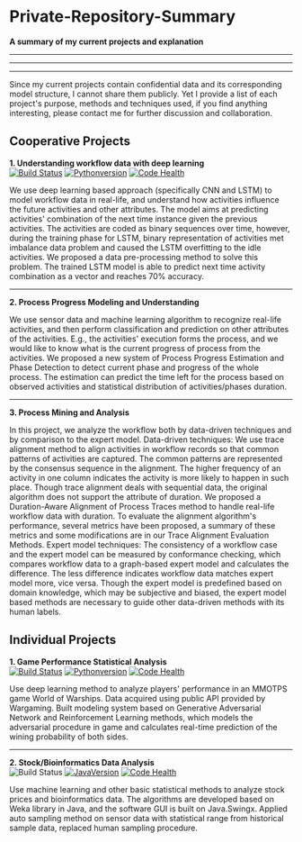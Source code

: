 # Private-Repository-Summary
**A summary of my current projects and explanation**
_________________________
-------------------
*****************
Since my current projects contain confidential data and its corresponding model structure, I cannot share them publicly. Yet I provide a list of each project's purpose, methods and techniques used, if you find anything interesting, please contact me for further discussion and collaboration.

## Cooperative Projects
**1. Understanding workflow data with deep learning**  
[![Build Status](https://travis-ci.com/WilliamOnVoyage/ActivityPrediction_TF.svg?token=mAvX7VnJxpyB9MUv3mSv&branch=master)](https://travis-ci.com/WilliamOnVoyage/ActivityPrediction_TF) [![Pythonversion](https://img.shields.io/badge/winpython-3.5.2-blue.svg)](https://sourceforge.net/projects/winpython/files/WinPython_3.5/3.5.2.3/) [![Code Health](https://landscape.io/github/WilliamOnVoyage/ActivityPrediction_TF/master/landscape.svg?style=flat&badge_auth_token=d93c6fcebdf2479295bb05dc33fe44c3)](https://landscape.io/github/WilliamOnVoyage/ActivityPrediction_TF/master)

We use deep learning based approach (specifically CNN and LSTM) to model workflow data in real-life, and understand how activities influence the future activities and other attributes.
The model aims at predicting activities' combination of the next time instance given the previous activities. The activities are coded as binary sequences over time, however, during the training phase for LSTM, binary representation of activities met imbalance data problem and caused the LSTM overfitting to the idle activities. We proposed a data pre-processing method to solve this problem.
The trained LSTM model is able to predict next time activity combination as a vector and reaches 70% accuracy.

--------------------------

**2. Process Progress Modeling and Understanding**

We use sensor data and machine learning algorithm to recognize real-life activities, and then perform classification and prediction on other attributes of the activities. E.g., the activities' execution forms the process, and we would like to know what is the current progress of process from the activities. We proposed a new system of Process Progress Estimation and Phase Detection to detect current phase and progress of the whole process. The estimation can predict the time left for the process based on observed activities and statistical distribution of activities/phases duration.

---------------------------
**3. Process Mining and Analysis**

In this project, we analyze the workflow both by data-driven techniques and by comparison to the expert model. 
Data-driven techniques: We use trace alignment method to align activities in workflow records so that common patterns of activities are captured. The common patterns are represented by the consensus sequence in the alignment. The higher frequency of an activity in one column indicates the activity is more likely to happen in such place. Though trace alignment deals with sequential data, the original algorithm does not support the attribute of duration. We proposed a Duration-Aware Alignment of Process Traces method to handle real-life workflow data with duration. To evaluate the alignment algorithm's performance, several metrics have been proposed, a summary of these metrics and some modifications are in our Trace Alignment Evaluation Methods.
Expert model techniques: The consistency of a workflow case and the expert model can be measured by conformance checking, which compares workflow data to a graph-based expert model and calculates the difference. The less difference indicates workflow data matches expert model more, vice versa. Though the expert model is predefined based on domain knowledge, which may be subjective and biased, the expert model based methods are necessary to guide other data-driven methods with its human labels.

## Individual Projects
**1. Game Performance Statistical Analysis**  
[![Build Status](https://travis-ci.com/WilliamOnVoyage/WOWS_stats.svg?token=mAvX7VnJxpyB9MUv3mSv&branch=master)](https://travis-ci.com/WilliamOnVoyage/WOWS_stats) [![Pythonversion](https://img.shields.io/badge/winpython-3.5.2-blue.svg)](https://sourceforge.net/projects/winpython/files/WinPython_3.5/3.5.2.3/) [![Code Health](https://landscape.io/github/WilliamOnVoyage/WOWS_stats/master/landscape.svg?style=flat&badge_auth_token=d93c6fcebdf2479295bb05dc33fe44c3)](https://landscape.io/github/WilliamOnVoyage/WOWS_stats/master)

Use deep learning method to analyze players' performance in an MMOTPS game World of Warships. Data acquired using public API provided by Wargaming. Built modeling system based on Generative Adversarial Network and Reinforcement Learning methods, which models the adversarial procedure in game and calculates real-time prediction of the wining probability of both sides.

---------------------------

**2. Stock/Bioinformatics Data Analysis**  
![Build Status](https://travis-ci.com/WilliamOnVoyage/XDBIO_Master.svg?token=mAvX7VnJxpyB9MUv3mSv&branch=master) [![JavaVersion](https://img.shields.io/badge/java-8.0-blue.svg)](http://www.oracle.com/technetwork/java/javase/downloads/jdk8-downloads-2133151.html) [![Code Health](https://landscape.io/github/WilliamOnVoyage/XDBIO_Master/master/landscape.svg?style=flat&badge_auth_token=d93c6fcebdf2479295bb05dc33fe44c3)](https://landscape.io/github/WilliamOnVoyage/XDBIO_Master/master)

Use machine learning and other basic statistical methods to analyze stock prices and bioinformatics data. The algorithms are developed based on Weka library in Java, and the software GUI is built on Java.Swingx.
Applied auto sampling method on sensor data with statistical range from historical sample data, replaced human sampling procedure.
